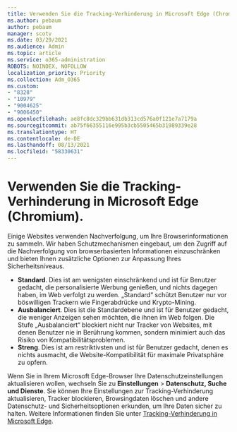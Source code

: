 ```yaml
---
title: Verwenden Sie die Tracking-Verhinderung in Microsoft Edge (Chromium).
ms.author: pebaum
author: pebaum
manager: scotv
ms.date: 03/29/2021
ms.audience: Admin
ms.topic: article
ms.service: o365-administration
ROBOTS: NOINDEX, NOFOLLOW
localization_priority: Priority
ms.collection: Adm_O365
ms.custom:
- "8328"
- "10979"
- "9004625"
- "9006450"
ms.openlocfilehash: ae8fc8dc329bb631db313cd576a0f121e7a7179a
ms.sourcegitcommit: ab75f66355116e995b3cb5505465b31989339e28
ms.translationtype: HT
ms.contentlocale: de-DE
ms.lasthandoff: 08/13/2021
ms.locfileid: "58330631"
---
```

# <a name="use-tracking-prevention-in-microsoft-edge-chromium"></a>Verwenden Sie die Tracking-Verhinderung in Microsoft Edge (Chromium).

Einige Websites verwenden Nachverfolgung, um Ihre Browserinformationen zu sammeln. Wir haben Schutzmechanismen eingebaut, um den Zugriff auf die Nachverfolgung von browserbasierten Informationen einzuschränken und bieten Ihnen zusätzliche Optionen zur Anpassung Ihres Sicherheitsniveaus.

- **Standard**. Dies ist am wenigsten einschränkend und ist für Benutzer gedacht, die personalisierte Werbung genießen, und nichts dagegen haben, im Web verfolgt zu werden. „Standard“ schützt Benutzer nur vor böswilligen Trackern wie Fingerabdrücke und Krypto-Mining.
- **Ausbalanciert**. Dies ist die Standardebene und ist für Benutzer gedacht, die weniger Anzeigen sehen möchten, die ihnen im Web folgen. Die Stufe „Ausbalanciert“ blockiert nicht nur Tracker von Websites, mit denen Benutzer nie in Berührung kommen, sondern minimiert auch das Risiko von Kompatibilitätsproblemen.
- **Streng**. Dies ist am restriktivsten und ist für Benutzer gedacht, denen es nichts ausmacht, die Website-Kompatibilität für maximale Privatsphäre zu opfern.

Wenn Sie in Ihrem Microsoft Edge-Browser Ihre Datenschutzeinstellungen aktualisieren wollen, wechseln Sie zu **Einstellungen** > **Datenschutz, Suche und Dienste**. Sie können Ihre Einstellungen zur Tracking-Verhinderung aktualisieren, Tracker blockieren, Browsingdaten löschen und andere Datenschutz- und Sicherheitsoptionen erkunden, um Ihre Daten sicher zu halten. Weitere Informationen finden Sie unter [Tracking-Verhinderung in Microsoft Edge](https://docs.microsoft.com/microsoft-edge/web-platform/tracking-prevention). 